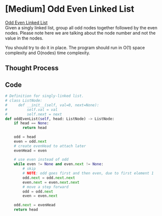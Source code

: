 # \[Medium\] Odd Even Linked List

[Odd Even Linked List](https://leetcode.com/problems/odd-even-linked-list/)  
Given a singly linked list, group all odd nodes together followed by the even nodes. Please note here we are talking about the node number and not the value in the nodes.

You should try to do it in place. The program should run in O\(1\) space complexity and O\(nodes\) time complexity.

## Thought Process

## Code

```python
# Definition for singly-linked list.
# class ListNode:
#     def __init__(self, val=0, next=None):
#         self.val = val
#         self.next = next
def oddEvenList(self, head: ListNode) -> ListNode:
    if head == None:
        return head
    
    odd = head 
    even = odd.next
    # create evenHead to attach later
    evenHead = even
    
    # use even instead of odd
    while even != None and even.next != None:
        # skip
        # NOTE: odd goes first and then even, due to first element 1
        odd.next = odd.next.next
        even.next = even.next.next
        # move a step forward        
        odd = odd.next
        even = even.next
        
    odd.next = evenHead
    return head

```

